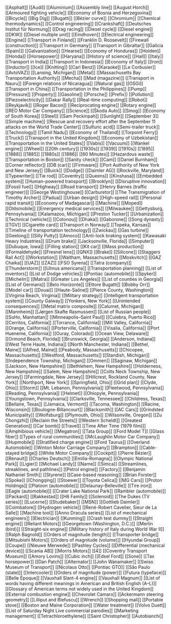 [[Asphalt]]
[[Audi]]
[[Aluminium]]
[[Assembly line]]
[[August Horch]]
[[Armoured fighting vehicle]]
[[Economy of Bosnia and Herzegovina]]
[[Bicycle]]
[[Big Dig]]
[[Bugatti]]
[[Bézier curve]]
[[Chromium]]
[[Chemical thermodynamics]]
[[Control engineering]]
[[Crankshaft]]
[[Deutsches Institut für Normung]]
[[Drag racing]]
[[Diesel cycle]]
[[Diesel engine]]
[[DKW]]
[[Diesel multiple unit]]
[[Eindhoven]]
[[Electrical engineering]]
[[Engine]]
[[Transport in Finland]]
[[Franklin D. Roosevelt]]
[[Firewall (construction)]]
[[Transport in Germany]]
[[Transport in Gibraltar]]
[[Galicia (Spain)]]
[[Galvanization]]
[[Hearse]]
[[Economy of Honduras]]
[[Holden]]
[[Honda]]
[[Horsepower]]
[[Haryana]]
[[History of science]]
[[Hail]]
[[Italy]]
[[Transport in India]]
[[Transport in Indonesia]]
[[Economy of Italy]]
[[Iron]]
[[Inductor]]
[[Ice]]
[[Knitting]]
[[Carl Benz]]
[[Karaoke]]
[[Le Corbusier]]
[[AvtoVAZ]]
[[Lansing, Michigan]]
[[Metal]]
[[Massachusetts Bay Transportation Authority]]
[[Mecha]]
[[Mad (magazine)]]
[[Transport in Nauru]]
[[Foreign relations of Nicaragua]]
[[Natural gas]]
[[OSGi]]
[[Transport in China]]
[[Transportation in the Philippines]]
[[Pump]]
[[Pressure]]
[[Property]]
[[Gasoline]]
[[Porsche]]
[[Prefix]]
[[Pollution]]
[[Piezoelectricity]]
[[Dakar Rally]]
[[Real-time computing]]
[[Robot]]
[[Reykjavík]]
[[Roger Bacon]]
[[Reciprocating engine]]
[[Rotary engine]]
[[REO Motor Car Company]]
[[Science]]
[[Škoda Auto]]
[[Smog]]
[[Economy of South Korea]]
[[Steel]]
[[Sam Peckinpah]]
[[Sunlight]]
[[September 3]]
[[Simple machine]]
[[Rescue and recovery effort after the September 11 attacks on the World Trade Center]]
[[Sulfuric acid]]
[[Semi-trailer truck]]
[[Technology]]
[[Tamil Nadu]]
[[Economy of Thailand]]
[[Torpoint Ferry]]
[[Truck]]
[[Transport in the United Kingdom]]
[[Economy of Uzbekistan]]
[[Transportation in the United States]]
[[Vabis]]
[[Vacuum]]
[[Wankel engine]]
[[Wheel]]
[[20th century]]
[[1930s]]
[[1939]]
[[1910s]]
[[1895]]
[[1888]]
[[1885]]
[[1880s]]
[[1886]]
[[60 Minutes]]
[[Hazardous waste]]
[[Transportation in Boston]]
[[Sanity check]]
[[Cam]]
[[Daniel Burnham]]
[[Corner reflector]]
[[DB (car)]]
[[Firmware]]
[[Port Authority of New York and New Jersey]]
[[Buick]]
[[Dodge]]
[[Daimler AG]]
[[Rockville, Maryland]]
[[Typewriter]]
[[Tie rod]]
[[Coventry]]
[[Queens]]
[[Kinshasa]]
[[Embedded system]]
[[Human-powered transport]]
[[Brooklyn]]
[[Disruptive innovation]]
[[Fossil fuel]]
[[Highway]]
[[Road transport]]
[[Henry Barnes (traffic engineer)]]
[[George Westinghouse]]
[[Carburetor]]
[[The Transmigration of Timothy Archer]]
[[Padua]]
[[Urban design]]
[[High-speed rail]]
[[Personal rapid transit]]
[[Economy of Madagascar]]
[[Machine]]
[[Moped]]
[[Oldsmobile]]
[[Emergency medical services]]
[[Milwaukee]]
[[Gettysburg, Pennsylvania]]
[[Kalamazoo, Michigan]]
[[Preston Tucker]]
[[Urbanization]]
[[Technical (vehicle)]]
[[Cotonou]]
[[Dhaka]]
[[Gaborone]]
[[Song dynasty]]
[[TGV]]
[[Cigarette card]]
[[Transport in Norway]]
[[Topeka, Kansas]]
[[Timeline of transportation technology]]
[[Zwickau]]
[[Gas turbine]]
[[Geelong]]
[[Silly Putty]]
[[Amoco]]
[[Anti-lock braking system]]
[[Kawasaki Heavy Industries]]
[[Drum brake]]
[[Jacksonville, Florida]]
[[Simputer]]
[[Dubuque, Iowa]]
[[Filling station]]
[[Kit car]]
[[Mass production]]
[[Formaldehyde]]
[[Fresnel lens]]
[[QNX]]
[[Brake]]
[[Silicone]]
[[Staggers Rail Act]]
[[Workstation]]
[[Waltham, Massachusetts]]
[[Moskvitch]]
[[GAZ Chaika]]
[[UAZ]]
[[ZAZ]]
[[FSO Syrena]]
[[Tatra (company)]]
[[Thunderstorm]]
[[Ulmus americana]]
[[Transportation planning]]
[[List of inventors]]
[[List of Dodge vehicles]]
[[Pontiac (automobile)]]
[[Spyker]]
[[Michelin]]
[[Matra]]
[[Greater Los Angeles]]
[[List of counties in Georgia]]
[[List of Germans]]
[[Belo Horizonte]]
[[Ettore Bugatti]]
[[Bobby Orr]]
[[Model car]]
[[Douai]]
[[Haute-Saône]]
[[Pierce County, Washington]]
[[Virginia Beach, Virginia]]
[[Military strategy]]
[[Intelligent transportation system]]
[[County Galway]]
[[Yonkers, New York]]
[[Unintended consequences]]
[[Metal matrix composite]]
[[Calumet, Michigan]]
[[Mannheim]]
[[Jørgen Skafte Rasmussen]]
[[List of Russian people]]
[[SoHo, Manhattan]]
[[Minneapolis–Saint Paul]]
[[Culebra, Puerto Rico]]
[[Cerritos, California]]
[[Torrance, California]]
[[Mill Valley, California]]
[[Orange, California]]
[[Porterville, California]]
[[Visalia, California]]
[[Port Hueneme, California]]
[[Ouray, Colorado]]
[[Ocean View, Delaware]]
[[Ormond Beach, Florida]]
[[Brunswick, Georgia]]
[[Anderson, Indiana]]
[[West Terre Haute, Indiana]]
[[North Manchester, Indiana]]
[[Bethel, Maine]]
[[Alfred, Maine]]
[[Peabody, Massachusetts]]
[[Chicopee, Massachusetts]]
[[Westford, Massachusetts]]
[[Standish, Michigan]]
[[Independence Township, Michigan]]
[[Ommen]]
[[Saginaw, Michigan]]
[[Jackson, New Hampshire]]
[[Bethlehem, New Hampshire]]
[[Holderness, New Hampshire]]
[[Salem, New Hampshire]]
[[Colts Neck Township, New Jersey]]
[[Farmingdale, New Jersey]]
[[Hillcrest, Rockland County, New York]]
[[Northport, New York]]
[[Springfield, Ohio]]
[[Grid plan]]
[[Clyde, Ohio]]
[[Storm]]
[[Mt. Lebanon, Pennsylvania]]
[[Fleetwood, Pennsylvania]]
[[Reading, Pennsylvania]]
[[Helmet]]
[[Ohiopyle, Pennsylvania]]
[[Youngstown, Pennsylvania]]
[[Clarksville, Tennessee]]
[[Childress, Texas]]
[[Bellaire, Texas]]
[[Jamaica, Vermont]]
[[Tacoma, Washington]]
[[Racine, Wisconsin]]
[[Boulogne-Billancourt]]
[[Blacksmith]]
[[AC Cars]]
[[Grindsted Municipality]]
[[Wolfsburg]]
[[Plymouth, Ohio]]
[[Wilsonville, Oregon]]
[[Zu Chongzhi]]
[[Reclaim the Streets]]
[[Western Scheldt]]
[[Greatest Generation]]
[[Car bomb]]
[[Travel]]
[[Time After Time (1979 film)]]
[[Amphibious vehicle]]
[[Megatron]]
[[Tata Group]]
[[Ford Model T]]
[[Glass fiber]]
[[Types of rural communities]]
[[McLaughlin Motor Car Company]]
[[Hupmobile]]
[[Stratified charge engine]]
[[Ford Taurus]]
[[Overland Automobile]]
[[Winton Motor Carriage Company]]
[[Brampton]]
[[Cable-stayed bridge]]
[[White Motor Company]]
[[Cockpit]]
[[Pierre Bézier]]
[[Renault]]
[[Charles Deutsch]]
[[Emilia-Romagna]]
[[Olympic National Park]]
[[Ligier]]
[[Michael Landy]]
[[Name]]
[[Simca]]
[[Streamlines, streaklines, and pathlines]]
[[Petrol engine]]
[[Factory]]
[[Benjamin Nathaniel Smith]]
[[Styrene]]
[[Case-based reasoning]]
[[Brian Forster]]
[[Spoke]]
[[Chongqing]]
[[Stoewer]]
[[Toyota Celica]]
[[MG Cars]]
[[Proton Holdings]]
[[Platoon (automobile)]]
[[Delaunay-Belleville]]
[[Tire iron]]
[[Eagle (automobile)]]
[[Crater Lake National Park]]
[[Rambler (automobile)]]
[[Packard]]
[[Rakkestad]]
[[H8 Family]]
[[Solenoid]]
[[The Dukes (TV series)]]
[[Lucerne]]
[[Studebaker]]
[[MSN]]
[[Gottlieb Daimler]]
[[Coimbatore]]
[[Hydrogen vehicle]]
[[René-Robert Cavelier, Sieur de La Salle]]
[[Machine tool]]
[[Anno Dracula series]]
[[List of mechanical engineers]]
[[Electrician]]
[[Kunming]]
[[Crash test dummy]]
[[Straight engine]]
[[Reliant Motors]]
[[Georgetown (Washington, D.C.)]]
[[Merlin (bird)]]
[[Straight-six engine]]
[[Military history of Italy during World War II]]
[[Ralph Bagnold]]
[[Orders of magnitude (length)]]
[[Transporter bridge]]
[[Mitsubishi Motors]]
[[Orders of magnitude (volume)]]
[[Hyundai Group]]
[[Coupe]]
[[Nieuwe Merwede]]
[[Pashley Cycles]]
[[Differential (mechanical device)]]
[[Scania AB]]
[[Morris Motors]]
[[4]]
[[Coventry Transport Museum]]
[[Amory Lovins]]
[[Cubic inch]]
[[Edsel Ford]]
[[Sone]]
[[Tax horsepower]]
[[Dan Patch]]
[[Alternator]]
[[John Wanamaker]]
[[Swiss Museum of Transport]]
[[Nicolaus Otto]]
[[Pontiac GTO]]
[[São Paulo (state)]]
[[Intercooler]]
[[Orders of magnitude (power)]]
[[Futura (typeface)]]
[[Belle Époque]]
[[Vauxhall Slant-4 engine]]
[[Vauxhall Magnum]]
[[List of words having different meanings in American and British English (A–L)]]
[[Glossary of American terms not widely used in the United Kingdom]]
[[External combustion engine]]
[[Chevrolet Camaro]]
[[Ackermann steering geometry]]
[[Lilliput and Blefuscu]]
[[Wrench]]
[[Shopping mall]]
[[Portable stove]]
[[Boston and Maine Corporation]]
[[Water treatment]]
[[Volvo Duett]]
[[List of Saturday Night Live commercial parodies]]
[[Marketing management]]
[[Tetrachloroethylene]]
[[Saint Christopher]]
[[Autobianchi]]

